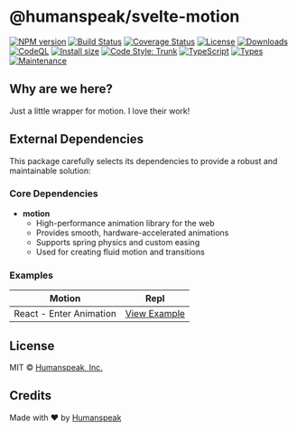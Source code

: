 # @humanspeak/svelte-motion

[![NPM version](https://img.shields.io/npm/v/@humanspeak/svelte-motion.svg)](https://www.npmjs.com/package/@humanspeak/svelte-motion)
[![Build Status](https://github.com/humanspeak/svelte-motion/actions/workflows/npm-publish.yml/badge.svg)](https://github.com/humanspeak/svelte-motion/actions/workflows/npm-publish.yml)
[![Coverage Status](https://coveralls.io/repos/github/humanspeak/svelte-motion/badge.svg?branch=main)](https://coveralls.io/github/humanspeak/svelte-motion?branch=main)
[![License](https://img.shields.io/npm/l/@humanspeak/svelte-motion.svg)](https://github.com/humanspeak/svelte-motion/blob/main/LICENSE)
[![Downloads](https://img.shields.io/npm/dm/@humanspeak/svelte-motion.svg)](https://www.npmjs.com/package/@humanspeak/svelte-motion)
[![CodeQL](https://github.com/humanspeak/svelte-motion/actions/workflows/codeql.yml/badge.svg)](https://github.com/humanspeak/svelte-motion/actions/workflows/codeql.yml)
[![Install size](https://packagephobia.com/badge?p=@humanspeak/svelte-motion)](https://packagephobia.com/result?p=@humanspeak/svelte-motion)
[![Code Style: Trunk](https://img.shields.io/badge/code%20style-trunk-blue.svg)](https://trunk.io)
[![TypeScript](https://img.shields.io/badge/%3C%2F%3E-TypeScript-%230074c1.svg)](http://www.typescriptlang.org/)
[![Types](https://img.shields.io/npm/types/@humanspeak/svelte-motion.svg)](https://www.npmjs.com/package/@humanspeak/svelte-motion)
[![Maintenance](https://img.shields.io/badge/Maintained%3F-yes-green.svg)](https://github.com/humanspeak/svelte-motion/graphs/commit-activity)

## Why are we here?

Just a little wrapper for motion. I love their work!

## External Dependencies

This package carefully selects its dependencies to provide a robust and maintainable solution:

### Core Dependencies

- **motion**
    - High-performance animation library for the web
    - Provides smooth, hardware-accelerated animations
    - Supports spring physics and custom easing
    - Used for creating fluid motion and transitions

### Examples

| Motion                  | Repl                                                                                          |
| ----------------------- | --------------------------------------------------------------------------------------------- |
| React - Enter Animation | [View Example](https://svelte.dev/playground/7f60c347729f4ea48b1a4590c9dedc02?version=5.20.2) |

## License

MIT © [Humanspeak, Inc.](LICENSE)

## Credits

Made with ♥ by [Humanspeak](https://humanspeak.com)
